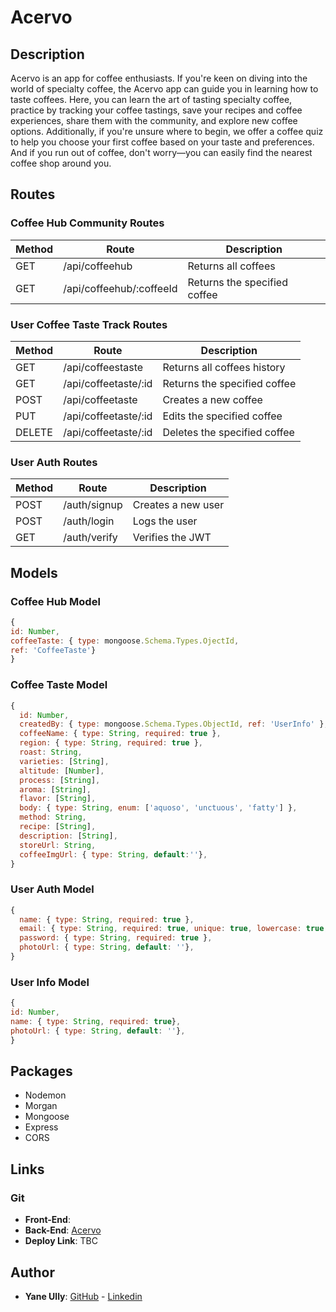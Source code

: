 # Acervo  

## Description
Acervo is an app for coffee enthusiasts. If you're keen on diving into the world of specialty coffee, the Acervo app can guide you in learning how to taste coffees. Here, you can learn the art of tasting specialty coffee, practice by tracking your coffee tastings, save your recipes and coffee experiences, share them with the community, and explore new coffee options. Additionally, if you're unsure where to begin, we offer a coffee quiz to help you choose your first coffee based on your taste and preferences. And if you run out of coffee, don't worry—you can easily find the nearest coffee shop around you.

## Routes
### Coffee Hub Community Routes
| Method | Route                       | Description                   |
| ------ | --------------------------- | ----------------------------- |
| GET    | /api/coffeehub              | Returns all coffees           |
| GET    | /api/coffeehub/:coffeeId    | Returns the specified coffee  |

### User Coffee Taste Track Routes
| Method | Route               | Description                   |
| ------ | ------------------- | ----------------------------- |
| GET    | /api/coffeestaste   | Returns all coffees history   |
| GET    | /api/coffeetaste/:id| Returns the specified coffee  |
| POST   | /api/coffeetaste    | Creates a new coffee          |
| PUT    | /api/coffeetaste/:id| Edits the specified coffee    |
| DELETE | /api/coffeetaste/:id| Deletes the specified coffee  |

### User Auth Routes
| Method | Route        | Description        |
| ------ | ------------ | ------------------ |
| POST   | /auth/signup | Creates a new user |
| POST   | /auth/login  | Logs the user      |
| GET    | /auth/verify | Verifies the JWT   |

## Models
### Coffee Hub Model
```js
{
id: Number,
coffeeTaste: { type: mongoose.Schema.Types.OjectId,
ref: 'CoffeeTaste'}
}
```

### Coffee Taste Model
```js
{
  id: Number,
  createdBy: { type: mongoose.Schema.Types.ObjectId, ref: 'UserInfo' },
  coffeeName: { type: String, required: true },
  region: { type: String, required: true },
  roast: String,
  varieties: [String],
  altitude: [Number],
  process: [String],
  aroma: [String],
  flavor: [String],
  body: { type: String, enum: ['aquoso', 'unctuous', 'fatty'] },
  method: String,
  recipe: [String],
  description: [String],
  storeUrl: String,
  coffeeImgUrl: { type: String, default:''}, 
}
```

### User Auth Model
```js
{
  name: { type: String, required: true },
  email: { type: String, required: true, unique: true, lowercase: true, trim: true },
  password: { type: String, required: true },
  photoUrl: { type: String, default: ''},
}
```

### User Info Model
```js
{
id: Number,
name: { type: String, required: true},
photoUrl: { type: String, default: ''},
}
```
## Packages
<ul>
  <li>Nodemon</li>
  <li>Morgan</li>
  <li>Mongoose</li>
  <li>Express</li>
  <li>CORS</li>
</ul>

## Links
### Git
<ul>
  <li><strong>Front-End</strong>: </li>
  <li><strong>Back-End</strong>: <a href='https://github.com/YaneUlly/acervo-back'>Acervo</a></li>
  <li><strong>Deploy Link</strong>: TBC</li>
</ul>

## Author
<ul>
  <li><strong>Yane Ully</strong>: <a href='https://github.com/YaneUlly'>GitHub</a> - <a href='https://www.linkedin.com/in/yane-ully-martins/'>Linkedin</a></li>
</ul>
